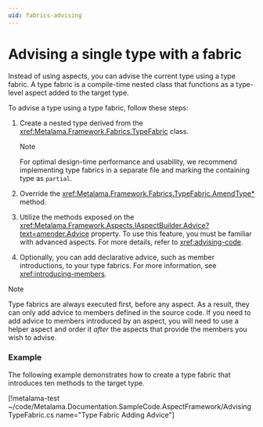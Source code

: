 ```yaml
---
uid: fabrics-advising
---
```


# Advising a single type with a fabric

Instead of using aspects, you can advise the current type using a type fabric. A type fabric is a compile-time nested class that functions as a type-level aspect added to the target type.

To advise a type using a type fabric, follow these steps:

1. Create a nested type derived from the <xref:Metalama.Framework.Fabrics.TypeFabric> class.

    > [!NOTE]
    > For optimal design-time performance and usability, we recommend implementing type fabrics in a separate file and marking the containing type as `partial`.

2. Override the <xref:Metalama.Framework.Fabrics.TypeFabric.AmendType*> method.

3. Utilize the methods exposed on the <xref:Metalama.Framework.Aspects.IAspectBuilder.Advice?text=amender.Advice> property. To use this feature, you must be familiar with advanced aspects. For more details, refer to <xref:advising-code>.

4. Optionally, you can add declarative advice, such as member introductions, to your type fabrics. For more information, see <xref:introducing-members>.

> [!NOTE]
> Type fabrics are always executed first, before any aspect. As a result, they can only add advice to members defined in the source code. If you need to add advice to members introduced by an aspect, you will need to use a helper aspect and order it _after_ the aspects that provide the members you wish to advise.

### Example

The following example demonstrates how to create a type fabric that introduces ten methods to the target type.

[!metalama-test ~/code/Metalama.Documentation.SampleCode.AspectFramework/AdvisingTypeFabric.cs name="Type Fabric Adding Advice"]


